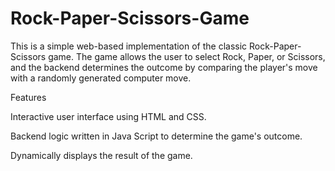 # Rock-Paper-Scissors-Game
This is a simple web-based implementation of the classic Rock-Paper-Scissors game. The game allows the user to select Rock, Paper, or Scissors, and the backend determines the outcome by comparing the player's move with a randomly generated computer move.

Features

Interactive user interface using HTML and CSS.

Backend logic written in Java Script to determine the game's outcome.

Dynamically displays the result of the game.
